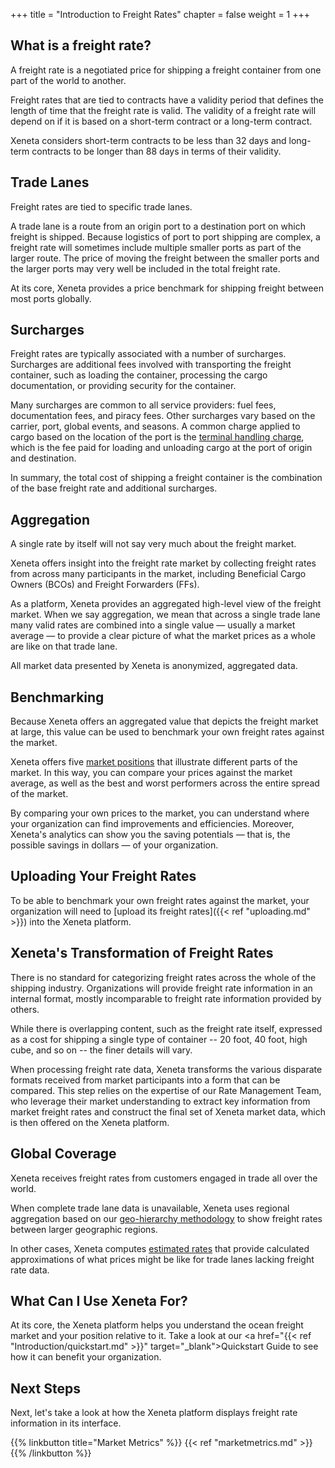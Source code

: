 +++
title = "Introduction to Freight Rates"
chapter = false
weight = 1
+++

## What is a freight rate?

A freight rate is a negotiated price for shipping a freight container from one part of the world to another.

Freight rates that are tied to contracts have a validity period that defines the length of time that the freight rate is valid. The validity of a freight rate will depend on if it is based on a short-term contract or a long-term contract. 

Xeneta considers short-term contracts to be less than 32 days and long-term contracts to be longer than 88 days in terms of their validity.

## Trade Lanes

Freight rates are tied to specific trade lanes.

A trade lane is a route from an origin port to a destination port on which freight is shipped. Because logistics of port to port shipping are complex, a freight rate will sometimes include multiple smaller ports as part of the larger route. The price of moving the freight between the smaller ports and the larger ports may very well be included in the total freight rate.

At its core, Xeneta provides a price benchmark for shipping freight between most ports globally.


## Surcharges

Freight rates are typically associated with a number of surcharges. Surcharges are additional fees involved with transporting the freight container, such as loading the container, processing the cargo documentation, or providing security for the container.

Many surcharges are common to all service providers: fuel fees, documentation fees, and piracy fees. Other surcharges vary based on the carrier, port, global events, and seasons. A common charge applied to cargo based on the location of the port is the <a href="https://support.xeneta.com/hc/en-us/articles/360024759453-THC-Methodology" target="_blank">terminal handling charge</a>, which is the fee paid for loading and unloading cargo at the port of origin and destination.

In summary, the total cost of shipping a freight container is the combination of the base freight rate and additional surcharges. 


## Aggregation

A single rate by itself will not say very much about the freight market.

Xeneta offers insight into the freight rate market by collecting freight rates from across many participants in the market, including Beneficial Cargo Owners (BCOs) and Freight Forwarders (FFs).

As a platform, Xeneta provides an aggregated high-level view of the freight market. When we say aggregation, we mean that across a single trade lane many valid rates are combined into a single value — usually a market average — to provide a clear picture of what the market prices as a whole are like on that trade lane.

All market data presented by Xeneta is anonymized, aggregated data.

## Benchmarking

Because Xeneta offers an aggregated value that depicts the freight market at large, this value can be used to benchmark your own freight rates against the market.

Xeneta offers five <a href="https://support.xeneta.com/hc/en-us/articles/115001532114-Market-Benchmarks" target="_blank">market positions</a> that illustrate different parts of the market. In this way, you can compare your prices against the market average, as well as the best and worst performers across the entire spread of the market. 

By comparing your own prices to the market, you can understand where your organization can find improvements and efficiencies. Moreover, Xeneta's analytics can show you the saving potentials — that is, the possible savings in dollars — of your organization.


## Uploading Your Freight Rates

To be able to benchmark your own freight rates against the market, your organization will need to [upload its freight rates]({{< ref "uploading.md" >}}) into the Xeneta platform.

## Xeneta's Transformation of Freight Rates

There is no standard for categorizing freight rates across the whole of the shipping industry. Organizations will provide freight rate information in an internal format, mostly incomparable to freight rate information provided by others.

While there is overlapping content, such as the freight rate itself, expressed as a cost for shipping a single type of container -- 20 foot, 40 foot, high cube, and so on -- the finer details will vary.

When processing freight rate data, Xeneta transforms the various disparate formats received from market participants into a form that can be compared. This step relies on the expertise of our Rate Management Team, who leverage their market understanding to extract key information from market freight rates and construct the final set of Xeneta market data, which is then offered on the Xeneta platform.


## Global Coverage

Xeneta receives freight rates from customers engaged in trade all over the world.

When complete trade lane data is unavailable, Xeneta uses regional aggregation based on our <a href="https://support.xeneta.com/hc/en-us/articles/115003167489-Geo-Hierarchy-Methodology" target="_blank">geo-hierarchy methodology</a> to show freight rates between larger geographic regions.

In other cases, Xeneta computes <a href="https://support.xeneta.com/hc/en-us/articles/115003199553-Estimated-Rates" target="_blank">estimated rates</a> that provide calculated approximations of what prices might be like for trade lanes lacking freight rate data.

## What Can I Use Xeneta For?

At its core, the Xeneta platform helps you understand the ocean freight market and your position relative to it. Take a look at our <a href="{{< ref "Introduction/quickstart.md" >}}" target="_blank">Quickstart Guide</a> to see how it can benefit your organization.

## Next Steps

Next, let's take a look at how the Xeneta platform displays freight rate information in its interface.

{{% linkbutton title="Market Metrics" %}} {{< ref "marketmetrics.md" >}} {{% /linkbutton %}}